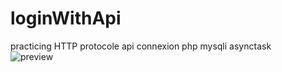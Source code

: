 # loginWithApi
practicing HTTP protocole
api connexion
php mysqli
asynctask
<br/>
![preview](https://i.imgur.com/A0aNf8s.png)
